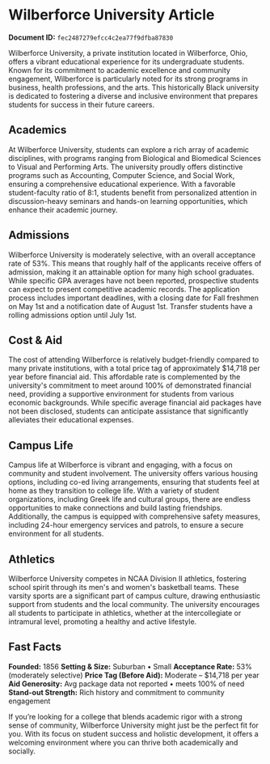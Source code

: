 # Wilberforce University Article

**Document ID:** `fec2487279efcc4c2ea77f9dfba87830`

Wilberforce University, a private institution located in Wilberforce, Ohio, offers a vibrant educational experience for its undergraduate students. Known for its commitment to academic excellence and community engagement, Wilberforce is particularly noted for its strong programs in business, health professions, and the arts. This historically Black university is dedicated to fostering a diverse and inclusive environment that prepares students for success in their future careers.

## Academics
At Wilberforce University, students can explore a rich array of academic disciplines, with programs ranging from Biological and Biomedical Sciences to Visual and Performing Arts. The university proudly offers distinctive programs such as Accounting, Computer Science, and Social Work, ensuring a comprehensive educational experience. With a favorable student-faculty ratio of 8:1, students benefit from personalized attention in discussion-heavy seminars and hands-on learning opportunities, which enhance their academic journey.

## Admissions
Wilberforce University is moderately selective, with an overall acceptance rate of 53%. This means that roughly half of the applicants receive offers of admission, making it an attainable option for many high school graduates. While specific GPA averages have not been reported, prospective students can expect to present competitive academic records. The application process includes important deadlines, with a closing date for Fall freshmen on May 1st and a notification date of August 1st. Transfer students have a rolling admissions option until July 1st.

## Cost & Aid
The cost of attending Wilberforce is relatively budget-friendly compared to many private institutions, with a total price tag of approximately $14,718 per year before financial aid. This affordable rate is complemented by the university's commitment to meet around 100% of demonstrated financial need, providing a supportive environment for students from various economic backgrounds. While specific average financial aid packages have not been disclosed, students can anticipate assistance that significantly alleviates their educational expenses.

## Campus Life
Campus life at Wilberforce is vibrant and engaging, with a focus on community and student involvement. The university offers various housing options, including co-ed living arrangements, ensuring that students feel at home as they transition to college life. With a variety of student organizations, including Greek life and cultural groups, there are endless opportunities to make connections and build lasting friendships. Additionally, the campus is equipped with comprehensive safety measures, including 24-hour emergency services and patrols, to ensure a secure environment for all students.

## Athletics
Wilberforce University competes in NCAA Division II athletics, fostering school spirit through its men's and women's basketball teams. These varsity sports are a significant part of campus culture, drawing enthusiastic support from students and the local community. The university encourages all students to participate in athletics, whether at the intercollegiate or intramural level, promoting a healthy and active lifestyle.

## Fast Facts
**Founded:** 1856
**Setting & Size:** Suburban • Small
**Acceptance Rate:** 53% (moderately selective)
**Price Tag (Before Aid):** Moderate – $14,718 per year
**Aid Generosity:** Avg package data not reported • meets 100% of need
**Stand-out Strength:** Rich history and commitment to community engagement

If you’re looking for a college that blends academic rigor with a strong sense of community, Wilberforce University might just be the perfect fit for you. With its focus on student success and holistic development, it offers a welcoming environment where you can thrive both academically and socially.
